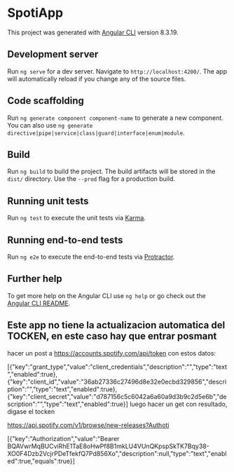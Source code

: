 # SpotiApp

This project was generated with [Angular CLI](https://github.com/angular/angular-cli) version 8.3.19.

## Development server

Run `ng serve` for a dev server. Navigate to `http://localhost:4200/`. The app will automatically reload if you change any of the source files.

## Code scaffolding

Run `ng generate component component-name` to generate a new component. You can also use `ng generate directive|pipe|service|class|guard|interface|enum|module`.

## Build

Run `ng build` to build the project. The build artifacts will be stored in the `dist/` directory. Use the `--prod` flag for a production build.

## Running unit tests

Run `ng test` to execute the unit tests via [Karma](https://karma-runner.github.io).

## Running end-to-end tests

Run `ng e2e` to execute the end-to-end tests via [Protractor](http://www.protractortest.org/).

## Further help

To get more help on the Angular CLI use `ng help` or go check out the [Angular CLI README](https://github.com/angular/angular-cli/blob/master/README.md).

## Este app no tiene la actualizacion automatica del TOCKEN, en este caso hay que entrar posmant

hacer un post a https://accounts.spotify.com/api/token
con estos datos:

[{"key":"grant_type","value":"client_credentials","description":"","type":"text","enabled":true},{"key":"client_id","value":"36ab27336c27496d8e32e0ecbd329856","description":"","type":"text","enabled":true},{"key":"client_secret","value":"d787156c5c6042a6a60a9d3b9c2d5e6b","description":"","type":"text","enabled":true}]
luego hacer un get con resultado, digase el tocken

https://api.spotify.com/v1/browse/new-releases?Authoti

[{"key":"Authorization","value":"Bearer BQAVwrMqBUCviRhE1TaE8oHwPf8B1mkLU4VUnQKpspSkTK7Bqy38-XO0F4Dzb2VcjrPDeTfekfQ7Pd856Xo","description":null,"type":"text","enabled":true,"equals":true}]
